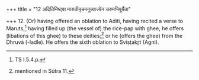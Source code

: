 +++
title = "12 अदितिमिष्ट्वा मारुतीमृचमनूच्याज्येन चरुमभिपूर्यैता"

+++
12. (Or) having offered an oblation to Aditi, having recited a verse to Maruts,[^1] having filled up (the vessel of) the rice-pap with ghee, he offers (libations of this ghee) to these deities;[^2] or he (offers the ghee) from the Dhruvā (-ladle). He offers the sixth oblation to Sviṣṭakr̥t (Agni).  


[^1]: TS I.5.4.p.  

[^2]: mentioned in Sūtra 11.
